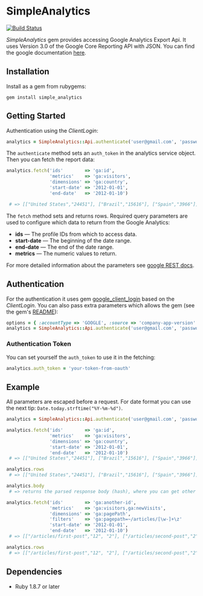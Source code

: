# SimpleAnalytics
[![Build Status](https://secure.travis-ci.org/Djo/simple_analytics.png "Build Status")](http://travis-ci.org/Djo/simple_analytics)

*SimpleAnalytics* gem provides accessing Google Analytics Export Api. It uses Version 3.0 of the Google Core Reporting API with JSON. You can find the google documentation [here](http://code.google.com/apis/analytics/docs/gdata/v3/gdataGettingStarted.html).

## Installation

Install as a gem from rubygems:

```console
gem install simple_analytics
```

## Getting Started

Authentication using the *ClientLogin*:

```ruby
analytics = SimpleAnalytics::Api.authenticate('user@gmail.com', 'password')
```

The `authenticate` method sets an `auth_token` in the analytics service object. Then you can fetch the report data:

```ruby
analytics.fetch('ids'        => 'ga:id',
                'metrics'    => 'ga:visitors',
                'dimensions' => 'ga:country',
                'start-date' => '2012-01-01',
                'end-date'   => '2012-01-10')

 # => [["United States","24451"], ["Brazil","15616"], ["Spain","3966"]]
```

The `fetch` method sets and returns rows. Required query parameters are used to configure which data to return from the Google Analytics:

* **ids** — The profile IDs from which to access data.
* **start-date** — The beginning of the date range.
* **end-date** — The end of the date range.
* **metrics** — The numeric values to return.

For more detailed information about the parameters see [google REST docs](http://code.google.com/apis/analytics/docs/gdata/v3/exportRest.html).

## Authentication

For the authentication it uses gem [google_client_login](https://github.com/fortuity/google_client_login) based on the *ClientLogin*. You can also pass extra parameters which allows the gem (see the gem's [README](https://github.com/fortuity/google_client_login)):

```ruby
options = { :accountType => 'GOOGLE', :source => 'company-app-version' }
analytics = SimpleAnalytics::Api.authenticate('user@gmail.com', 'password', options)
```

### Authentication Token

You can set yourself the `auth_token` to use it in the fetching:

```ruby
analytics.auth_token = 'your-token-from-oauth'
```

## Example

All parameters are escaped before a request. For date format you can use the next tip: `Date.today.strftime("%Y-%m-%d")`.

```ruby
analytics = SimpleAnalytics::Api.authenticate('user@gmail.com', 'password')

analytics.fetch('ids'        => 'ga:id',
                'metrics'    => 'ga:visitors',
                'dimensions' => 'ga:country',
                'start-date' => '2012-01-01',
                'end-date'   => '2012-01-10')
 # => [["United States","24451"], ["Brazil","15616"], ["Spain","3966"]]

analytics.rows
 # => [["United States","24451"], ["Brazil","15616"], ["Spain","3966"]]

analytics.body
 # => returns the parsed response body (hash), where you can get other info, see google docs

analytics.fetch('ids'        => 'ga:another-id',
                'metrics'    => 'ga:visitors,ga:newVisits',
                'dimensions' => 'ga:pagePath',
                'filters'    => 'ga:pagepath=~/articles/[\w-]+\z'
                'start-date' => '2012-01-01',
                'end-date'   => '2012-01-10')
 # => [["/articles/first-post","12", "2"], ["/articles/second-post","2", "1"]]

analytics.rows
 # => [["/articles/first-post","12", "2"], ["/articles/second-post","2", "1"]]
```


## Dependencies

* Ruby 1.8.7 or later
